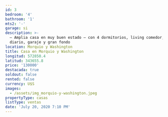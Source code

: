 ```yaml
---
id: 3
bedroom: '4'
bathroom: '1'
mts2: '-'
garage: si
description: >-
  – Amplia casa en muy buen estado – con 4 dormitorios, living comedor, estar
  diario, garaje y gran fondo
location: Morquio y Washington
title: Casa en Morquio y Washington
longitud: 572850.4
latitud: 343655.8
price: '130000'
destacada: true
soldout: false
rented: false
currency: U$S
images:
  - /assets/img_morquio-y-washington.jpeg
propertyType: casas
listType: ventas
date: 'July 20, 2020 7:10 PM'
---
```



